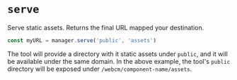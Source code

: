 # `serve`

Serve static assets. Returns the final URL mapped your destination.

```js
const myURL = manager.serve('public', 'assets')
```

The tool will provide a directory with it static assets under `public`, and it will be available under the same domain. In the above example, the tool's `public` directory will be exposed under `/webcm/component-name/assets`.
